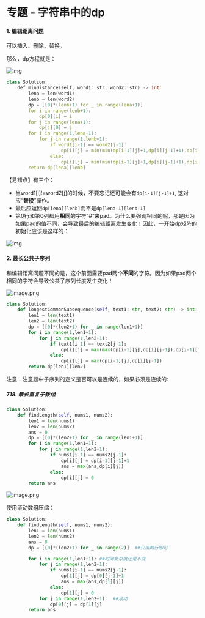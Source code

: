 # 专题 - 字符串中的dp

#### 1. 编辑距离问题

可以插入、删除、替换。

那么，dp方程就是：

![img](https://pic1.zhimg.com/80/v2-6fa0a006897663349f9b27ae3551f3db_1440w.jpeg)

```c++
class Solution:
    def minDistance(self, word1: str, word2: str) -> int:
        lena = len(word1)
        lenb = len(word2)
        dp = [[0]*(lenb+1) for _ in range(lena+1)]
        for i in range(lenb+1):
            dp[0][i] = i
        for j in range(lena+1):
            dp[j][0] = j
        for i in range(1,lena+1):
            for j in range(1,lenb+1):
                if word1[i-1] == word2[j-1]:
                    dp[i][j] = min(min(dp[i-1][j]+1,dp[i][j-1]+1),dp[i-1][j-1])
                else:
                    dp[i][j] = min(min(dp[i-1][j]+1,dp[i][j-1]+1),dp[i-1][j-1]+1)
        return dp[lena][lenb]
```

【易错点】有三个：

- 当word1[i]!=word2[j]的时候，不要忘记还可能会有`dp[i-1][j-1]+1`, 这对应“**替换**”操作。
- 最后应返回`dp[lena][lenb]`而不是`dp[lena-1][lenb-1]`
- 第0行和第0列都用**相同**的字符“#“来pad。为什么要强调相同的呢，那是因为如果pad的值不同，会导致最后的编辑距离发生变化！因此，一开始dp矩阵的初始化应该是这样的：

![img](https://pic1.zhimg.com/80/v2-7fcbe552cf029ce5ec3ee47ac4e8dcd9_1440w.png)

#### 2. 最长公共子序列

和编辑距离问题不同的是，这个前面需要pad两个**不同**的字符。因为如果pad两个相同的字符会导致公共子序列长度发生变化！

![image.png](https://pic.leetcode-cn.com/1617411822-KhEKGw-image.png)

```python
class Solution:
    def longestCommonSubsequence(self, text1: str, text2: str) -> int:
        len1 = len(text1)
        len2 = len(text2)
        dp = [[0]*(len2+1) for _ in range(len1+1)]
        for i in range(1,len1+1):
            for j in range(1,len2+1):
                if text1[i-1] == text2[j-1]:
                    dp[i][j] = max(max(dp[i-1][j],dp[i][j-1]),dp[i-1][j-1]+1)
                else:
                    dp[i][j] = max(dp[i-1][j],dp[i][j-1])
        return dp[len1][len2]
```



注意：注意题中子序列的定义是否可以是连续的，如果必须是连续的:

##### 718. 最长重复子数组

```python
class Solution:
    def findLength(self, nums1, nums2):
        len1 = len(nums1)
        len2 = len(nums2)
        ans = 0
        dp = [[0]*(len2+1) for _ in range(len1+1)]
        for i in range(1,len1+1):
            for j in range(1,len2+1):
                if nums1[i-1] == nums2[j-1]:
                    dp[i][j] = dp[i-1][j-1]+1
                    ans = max(ans,dp[i][j])
                else:
                    dp[i][j] = 0
        return ans
```

![image.png](https://pic.leetcode-cn.com/9b80364c7936ad0fdca0e9405025b2a207a10322e16872a6cb68eb163dee25ee-image.png)

使用滚动数组压缩：

```python
class Solution:
    def findLength(self, nums1, nums2):
        len1 = len(nums1)
        len2 = len(nums2)
        ans = 0
        dp = [[0]*(len2+1) for _ in range(2)]  ##只用两行即可

        for i in range(1,len1+1): ##时间复杂度还是不变
            for j in range(1,len2+1):
                if nums1[i-1] == nums2[j-1]:
                    dp[1][j] = dp[0][j-1]+1
                    ans = max(ans,dp[1][j])
                else:
                    dp[1][j] = 0
            for j in range(1,len2+1):  ##滚动
                dp[0][j] = dp[1][j]
        return ans
```

